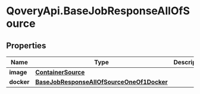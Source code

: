 # QoveryApi.BaseJobResponseAllOfSource

## Properties

Name | Type | Description | Notes
------------ | ------------- | ------------- | -------------
**image** | [**ContainerSource**](ContainerSource.md) |  | [optional] 
**docker** | [**BaseJobResponseAllOfSourceOneOf1Docker**](BaseJobResponseAllOfSourceOneOf1Docker.md) |  | [optional] 


